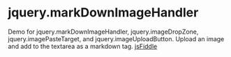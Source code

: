 # jquery.markDownImageHandler
  
Demo for jquery.markDownImageHandler, jquery.imageDropZone, jquery.imagePasteTarget, and jquery.imageUploadButton.
Upload an image and add to the textarea as a markdown tag.
[jsFiddle](http://jsfiddle.net/PeterChaplin/9grmcmun/)